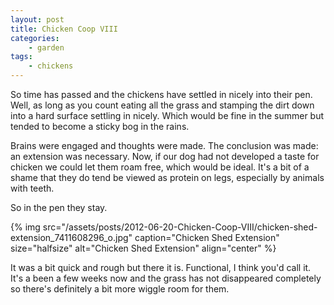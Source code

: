 ```yaml
---
layout: post
title: Chicken Coop VIII
categories:
    - garden
tags:
    - chickens
---
```


So time has passed and the chickens have settled in nicely into their pen. Well, as long as you count eating all the grass and stamping the dirt down into a hard surface settling in nicely. Which would be fine in the summer but tended to become a sticky bog in the rains.

Brains were engaged and thoughts were made. The conclusion was made: an extension was necessary. Now, if our dog had not developed a taste for chicken we could let them roam free, which would be ideal. It's a bit of a shame that they do tend be viewed as protein on legs, especially by animals with teeth.

So in the pen they stay.

{% img src="/assets/posts/2012-06-20-Chicken-Coop-VIII/chicken-shed-extension_7411608296_o.jpg" caption="Chicken Shed Extension" size="halfsize" alt="Chicken Shed Extension" align="center" %}

It was a bit quick and rough but there it is. Functional, I think you'd call it. It's a been a few weeks now and the grass has not disappeared completely so there's definitely a bit more wiggle room for them.
